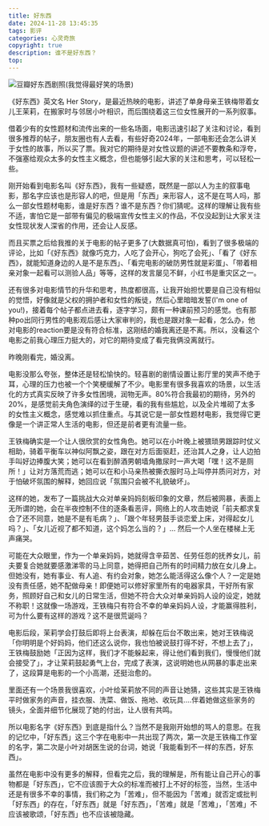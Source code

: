 ```yaml
---
title: 好东西
date: 2024-11-28 13:45:35
tags: 影评
categories: 心灵奇旅
copyright: true
description: 谁不是好东西？
top:
---
```


<img src="https://s2.loli.net/2024/11/28/UxG7NekDrXl4s92.png" alt="豆瓣好东西剧照(我觉得最好笑的场景)">

《好东西》英文名 Her Story，是最近热映的电影，讲述了单身母亲王铁梅带着女儿王茉莉，在搬家时与邻居小叶相识，而后围绕着这三位女性展开的一系列叙事。

借着少有的女性题材和流传出来的一些名场面，电影迅速引起了关注和讨论，看到很多推荐的帖子，朋友圈也有人去看，有些好奇2024年，一部电影还会怎么讲关于女性的故事，所以买了票。我对它的期待是对女性议题的讲述不要教条和浮夸，不强塞给观众太多的女性主义概念，但也能够引起大家的关注和思考，可以轻松一些。

刚开始看到电影名叫《好东西》，我有一些疑惑，既然是一部以人为主的叙事电影，那名字应该也是形容人的吧，但是用「东西」来形容人，这不是在骂人吗，那么一部女性题材电影，谁是好东西？谁不是东西？你们猜呢。这样的理解让我有些不适，害怕它是一部带有偏见的极端宣传女性主义的作品，不仅没起到让大家关注女性现状发人深省的作用，还会让人反感。

而且买票之后给我推的关于电影的帖子更多了(大数据真可怕)，看到了很多极端的评论，比如「《好东西》就像巧克力，人吃了会开心，狗吃了会死」、「看了《好东西》，就能知道身边的人是不是东西」、「看完电影的破防男性就是彩蛋」、「带着相亲对象一起看可以测验人品」等等，这样的发言屡见不鲜，小红书是重灾区之一。

还有很多对电影情节的升华和思考，热度都很高，让我开始担忧要是自己没有相似的觉悟，好像就是父权的拥护者和女性的叛徒，然后心里暗暗发誓(I'm one of you!)，接着每个帖子都点进去看，逐字学习，颇有一种课前预习的感觉。也有那种po出同行男性的电影观后感让大家审判的，我也是跟对象一起看，怎么办，他对电影的reaction要是没有符合标准，这刚结的婚我离还是不离。所以，没看这个电影之前我心理压力挺大的，对它的期待变成了看完我俩没离就行。

昨晚刚看完，婚没离。

电影没那么夸张，整体还是轻松愉快的。轻喜剧的剧情设置让影厅里的笑声不绝于耳，心理的压力也被一个个笑梗缓解了不少。电影里有很多我喜欢的场景，以生活化的方式真实反映了许多女性困境，润物无声。80%符合我最初的期待，另外的20%，是感觉前夫角色演绎的过于生硬，看的我有些尴尬，以及全片堆砌了太多的女性主义概念，感觉难以抓住重点。与其说它是一部女性题材电影，我觉得它更像是一个讲正常人生活的电影，但还是前者更有流量一些。

王铁梅确实是一个让人很欣赏的女性角色。她可以在小叶晚上被猥琐男跟踪时仗义相助，骑着平衡车以神似阿飘之姿，跟在对方后面驱赶，还治其人之身，让人边拍手叫好边捧腹大笑；她可以在看到醉酒男朝墙角撒尿时一声大喝「嘿！这不是厕所！」让对方落荒而逃；她可以在和小马亲热被撕衣服时马上叫停并质问对方，对于怕破坏氛围的解释，她回应说「氛围只会被不礼貌破坏」。

这样的她，发布了一篇挑战大众对单亲妈妈刻板印象的文章，然后被网暴，表面上无所谓的她，会在半夜控制不住的逐条看恶评，网络上的人攻击她说「前夫都求复合了还不同意，她是不是有毛病？」、「跟个年轻男鼓手谈恋爱上床，对得起女儿吗？」、「女儿近视了都不知道，这个妈怎么当的？」... 然后一个人坐在楼梯上无声痛哭。

可能在大众眼里，作为一个单亲妈妈，她就得含辛茹苦、任劳任怨的抚养女儿，前夫要复合她就要感激涕零的马上同意，她得把自己所有的时间精力放在女儿身上。但她没有，她有事业、有人追、有约会对象，她怎么能活得这么像个人？一定是她没有责任感，她不配做母亲！即便她可以修好家里所有的电器家具，干好所有家务，照顾好自己和女儿的日常生活，但她不符合大众对单亲妈妈人设的设定，她就不称职！这就像一场游戏，王铁梅只有符合不幸的单亲妈妈人设，才能赢得胜利，可为什么要有这样的游戏？这不是很荒诞吗？

电影后段，茉莉学会打鼓后即将上台表演，却躲在后台不敢出来，她对王铁梅说「你明明是个好妈妈，他们还这么说你，我也怕被说鼓打得不好，不想上去了」，王铁梅鼓励她「正因为这样，我们才不能躲起来，得让他们看到我们，慢慢他们就会接受了」，才让茉莉鼓起勇气上台，完成了表演，这说明她也从网暴的事走出来了，这段算是电影的一个小高潮，还挺治愈的。

里面还有一个场景我很喜欢，小叶给茉莉放不同的声音让她猜，这些其实是王铁梅平时做家务的声音，挂衣服、洗菜、做饭、拖地、收玩具....伴着她做这些家务的镜头，全面并细节化展现了她的付出，让人很有共鸣。

所以电影名字《好东西》到底是指什么？当然不是我刚开始想的骂人的意思。在我的记忆中，「好东西」这三个字在电影中一共出现了两次，第一次是王铁梅工作室的名字，第二次是小叶对胡医生说的台词，她说「我能看到不一样的东西，好东西」。

虽然在电影中没有更多的解释，但看完之后，我的理解是，所有能让自己开心的事物都是「好东西」，它不应该囿于大众的标准而被打上不好的标签，当然，生活中还是有很多不幸的事情，我们称之为「苦难」，但不能因为「苦难」就否定或批判「好东西」的存在，「好东西」就是「好东西」，「苦难」就是「苦难」，「苦难」不应该被歌颂，「好东西」也不应该被隐藏。